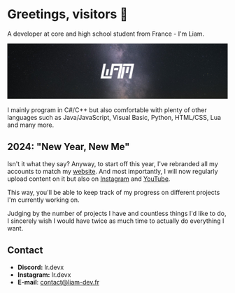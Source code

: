 # Greetings, visitors 👋
A developer at core and high school student from France - I'm Liam.

<img src="banner_liam-dev.png">

I mainly program in C#/C++ but also comfortable with plenty of other languages such as Java/JavaScript, Visual Basic, Python, HTML/CSS, Lua and many more.

## 2024: "New Year, New Me"
Isn't it what they say? Anyway, to start off this year, I've rebranded all my accounts to match my [website](https://liam-dev.fr). And most importantly, I will now regularly upload content on it but also on [Instagram](https://instagram.com/lr.devx) and [YouTube](https://youtube.com/lrdevx).

This way, you'll be able to keep track of my progress on different projects I'm currently working on.

Judging by the number of projects I have and countless things I'd like to do, I sincerely wish I would have twice as much time to actually do everything I want.

## Contact
- **Discord:** lr.devx
- **Instagram:** lr.devx
- **E-mail**: contact@liam-dev.fr
